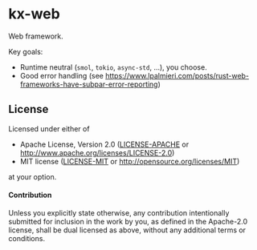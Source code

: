 # kx-web

Web framework.

Key goals:

- Runtime neutral (`smol`, `tokio`, `async-std`, ...), you choose.
- Good error handling (see <https://www.lpalmieri.com/posts/rust-web-frameworks-have-subpar-error-reporting>)

## License

Licensed under either of

 * Apache License, Version 2.0 ([LICENSE-APACHE](LICENSE-APACHE) or http://www.apache.org/licenses/LICENSE-2.0)
 * MIT license ([LICENSE-MIT](LICENSE-MIT) or http://opensource.org/licenses/MIT)

at your option.

#### Contribution

Unless you explicitly state otherwise, any contribution intentionally submitted
for inclusion in the work by you, as defined in the Apache-2.0 license, shall be
dual licensed as above, without any additional terms or conditions.
